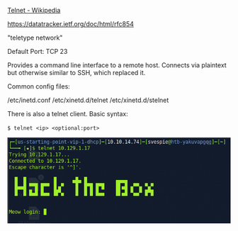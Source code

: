 [Telnet - Wikipedia](https://en.wikipedia.org/wiki/Telnet)

https://datatracker.ietf.org/doc/html/rfc854

"teletype network"

Default Port: TCP 23

Provides a command line interface to a remote host. Connects via plaintext but otherwise similar to SSH, which replaced it.

Common config files:

/etc/inetd.conf
/etc/xinetd.d/telnet
/etc/xinetd.d/stelnet

There is also a telnet client. Basic syntax:

`$ telnet <ip> <optional:port>`

![Pasted image 20240327151515](../../../_attachments/Pasted%20image%2020240327151515.png)